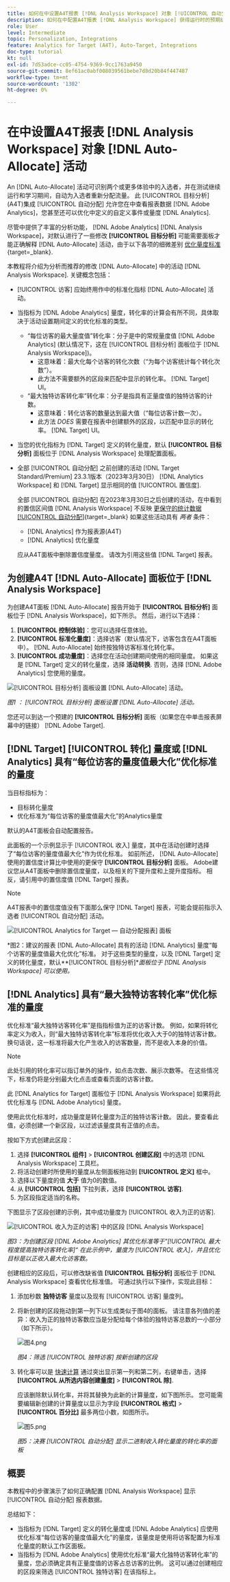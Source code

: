 ```yaml
---
title: 如何在中设置A4T报表 [!DNL Analysis Workspace] 对象 [!UICONTROL 自动分配] 活动
description: 如何在中配置A4T报表 [!DNL Analysis Workspace] 获得运行时的预期结果 [!UICONTROL 自动分配] 活动。
role: User
level: Intermediate
topic: Personalization, Integrations
feature: Analytics for Target (A4T), Auto-Target, Integrations
doc-type: tutorial
kt: null
exl-id: 7d53adce-cc05-4754-9369-9cc1763a9450
source-git-commit: 8ef61ac0abf008039561bebe7d8d20b84f447487
workflow-type: tm+mt
source-wordcount: '1302'
ht-degree: 0%

---
```


# 在中设置A4T报表 [!DNL Analysis Workspace] 对象 [!DNL Auto-Allocate] 活动

An [!DNL Auto-Allocate] 活动可识别两个或更多体验中的入选者，并在测试继续运行和学习期间，自动为入选者重新分配流量。 此 [!UICONTROL 目标分析] (A4T)集成 [!UICONTROL 自动分配] 允许您在中查看报表数据 [!DNL Adobe Analytics]，您甚至还可以优化中定义的自定义事件或量度 [!DNL Analytics].

尽管中提供了丰富的分析功能， [!DNL Adobe Analytics] [!DNL Analysis Workspace]，对默认进行了一些修改 **[!UICONTROL 目标分析]** 可能需要面板才能正确解释 [!DNL Auto-Allocate] 活动，由于以下各项的细微差别 [优化量度标准](https://experienceleague.adobe.com/docs/target/using/integrate/a4t/a4t-at-aa.html#supported){target=_blank}.

本教程将介绍为分析而推荐的修改 [!DNL Auto-Allocate] 中的活动 [!DNL Analysis Workspace]. 关键概念包括：

* [!UICONTROL 访客] 应始终用作中的标准化指标 [!DNL Auto-Allocate] 活动。
* 当指标为 [!DNL Adobe Analytics] 量度，转化率的计算会有所不同，具体取决于活动设置期间定义的优化标准的类型。
   * “每位访客的最大量度值”转化率：分子是中的常规量度值 [!DNL Adobe Analytics] (默认情况下，这在 [!UICONTROL 目标分析] 面板位于 [!DNL Analysis Workspace])。
      * 这意味着：最大化每个访客的转化次数（“为每个访客统计每个转化次数”）。
      * 此方法不需要额外的区段来匹配中显示的转化率。 [!DNL Target] UI。
   * “最大独特访客转化率”转化率：分子是指具有正量度值的独特访客的计数。
      * 这意味着：转化访客的数量达到最大值（“每位访客计数一次）。
      * 此方法 *DOES* 需要在报表中创建额外的区段，以匹配中显示的转化率。 [!DNL Target] UI。

* 当您的优化指标为 [!DNL Target] 定义的转化量度，默认 **[!UICONTROL 目标分析]** 面板位于 [!DNL Analysis Workspace] 处理配置面板。
* 全部 [!UICONTROL 自动分配] 之前创建的活动 [!DNL Target Standard/Premium] 23.3.1版本（2023年3月30日） [!DNL Analytics Workspace] 和 [!DNL Target] 显示相同的值 [!UICONTROL 置信度].

  全部 [!UICONTROL 自动分配] 在2023年3月30日之后创建的活动，在中看到的置信区间值 [!DNL Analysis Workspace] 不反映 [更保守的统计数据 [!UICONTROL 自动分配]](https://experienceleague.adobe.com/docs/target/using/activities/auto-allocate/automated-traffic-allocation.html#section_98388996F0584E15BF3A99C57EEB7629){target=_blank} 如果这些活动具有 *两者* 条件：

   * [!DNL Analytics] 作为报表源(A4T)
   * [!DNL Analytics] 优化量度

  应从A4T面板中删除置信度量度。 请改为引用这些值 [!DNL Target] 报表。

## 为创建A4T [!DNL Auto-Allocate] 面板位于 [!DNL Analysis Workspace]

为创建A4T面板 [!DNL Auto-Allocate] 报告开始于 **[!UICONTROL 目标分析]** 面板位于 [!DNL Analysis Workspace]，如下所示。 然后，进行以下选择：

1. **[!UICONTROL 控制体验]**：您可以选择任意体验。
1. **[!UICONTROL 标准化量度]**：选择访客（默认情况下，访客包含在A4T面板中）。 [!DNL Auto-Allocate] 始终按独特访客标准化转化率。
1. **[!UICONTROL 成功量度]**：选择您在活动创建期间使用的相同量度。 如果这是 [!DNL Target] 定义的转化量度，选择 **活动转换**. 否则，选择 [!DNL Adobe Analytics] 您使用的量度。

![[!UICONTROL 目标分析] 面板设置 [!DNL Auto-Allocate] 活动。](assets/AAFigure1.png)

*图1 ： [!UICONTROL 目标分析] 面板设置 [!DNL Auto-Allocate] 活动。*

您还可以到达一个预建的 **[!UICONTROL 目标分析]** 面板（如果您在中单击报表屏幕中的链接） [!DNL Adobe Target].

## [!DNL Target] [!UICONTROL 转化] 量度或 [!DNL Analytics] 具有“每位访客的量度值最大化”优化标准的量度

当目标指标为：

* 目标转化量度
* 优化标准为“每位访客的量度值最大化”的Analytics量度

默认的A4T面板会自动配置报告。

此面板的一个示例显示于 [!UICONTROL 收入] 量度，其中在活动创建时选择了“每位访客的量度值最大化”作为优化标准。 如前所述， [!DNL Auto-Allocate] 使用的置信度计算比中使用的更保守 **[!UICONTROL 目标分析]** 面板。 Adobe建议您从A4T面板中删除置信度量度，以及相关的下提升度和上提升度指标。 相反，请引用中的置信度值 [!DNL Target] 报表。

>[!NOTE]
>
>A4T报表中的置信度值没有下面那么保守 [!DNL Target] 报表，可能会提前指示入选者 [!UICONTROL 自动分配] 活动。


![[!UICONTROL Analytics for Target — 自动分配报表] 面板](assets/AAFigure2.png)

*图2：建议的报表 [!DNL Auto-Allocate] 具有的活动 [!DNL Analytics] 量度“每个访客的量度值最大化优化”标准。 对于这些类型的量度，以及 [!DNL Target] 定义的转化量度，默认&#x200B;**[!UICONTROL 目标分析]**面板位于 [!DNL Analysis Workspace] 可以使用。*

## [!DNL Analytics] 具有“最大独特访客转化率”优化标准的量度

优化标准“最大独特访客转化率”是指指标值为正的访客计数。 例如，如果将转化率定义为收入，则“最大独特访客转化率”标准将优化收入大于0的独特访客计数。 换句话说，这一标准将最大化产生收入的访客数量，而不是收入本身的价值。

>[!NOTE]
>
>此处引用的转化率可以指订单外的操作，如点击次数、展示次数等。 在这些情况下，标准仍将是分别最大化点击或查看页面的访客计数。

此 [!DNL Analytics for Target] 面板位于 [!DNL Analysis Workspace] 如果将此优化标准与 [!DNL Adobe Analytics] 量度。

使用此优化标准时，成功量度是转化量度为正的独特访客计数。 因此，要查看此值，必须创建一个新区段，以过滤该量度具有正值的点击。

按如下方式创建此区段：

1. 选择 **[!UICONTROL 组件]** > **[!UICONTROL 创建区段]** 中的选项 [!DNL Analysis Workspace] 工具栏。
1. 将活动创建时所使用的量度从左侧面板拖动到 **[!UICONTROL 定义]** 框中。
1. 选择以下量度的值 **大于** 值为0的数值。
1. 从 **[!UICONTROL 包括]** 下拉列表，选择 **[!UICONTROL 访客]**.
1. 为区段指定适当的名称。

下图显示了区段创建的示例，其中成功量度为 [!UICONTROL 收入为正的访客].

![[!UICONTROL 收入为正的访客] 中的区段 [!DNL Analysis Workspace]](assets/AAFigure3.png)

*图3：为创建区段 [!DNL Adobe Analytics] 其优化标准等于&quot;[!UICONTROL 最大程度提高独特访客转化率]“ 在此示例中，量度为 [!UICONTROL 收入]，并且优化目标是以正收入最大化访客数。*

创建相应的区段后，可以修改缺省值  **[!UICONTROL 目标分析]** 面板位于 [!DNL Analysis Workspace] 查看优化标准值。 可通过执行以下操作，实现此目标：

1. 添加秒数 **独特访客** 量度以及现有 [!UICONTROL 访客] 量度列。
2. 将新创建的区段拖动到第一列下以生成类似于图4的面板。 请注意各列值的差异：收入为正的独特访客数应当是分配给每个体验的独特访客总数的一小部分（如下所示）。

   ![图4.png](assets/AAFigure4.png)

   *图4：筛选 [!UICONTROL 独特访客] 按新创建的区段*

3. 转化率可以是 [快速计算](https://experienceleague.adobe.com/docs/analytics-learn/tutorials/components/calculated-metrics/quick-calculated-metrics-in-analysis-workspace.html) 通过突出显示第一列和第二列，右键单击，选择 **[!UICONTROL 从所选内容创建量度]** > **[!UICONTROL 除]**.

   应该删除默认转化率，并将其替换为此新的计算量度，如下图所示。 您可能需要编辑新创建的计算量度以显示为字段 **[!UICONTROL 格式]** > **[!UICONTROL 百分比]** 最多两位小数，如图所示。

   ![图5.png](assets/AAFigure5.png)

   *图5：决赛 [!UICONTROL 自动分配] 显示二进制收入转化量度的转化率的面板*

## 概要

本教程中的步骤演示了如何正确配置 [!DNL Analysis Workspace] 显示 [!UICONTROL 自动分配] 报表数据。

总结如下：

* 当指标为 [!DNL Target] 定义的转化量度或 [!DNL Adobe Analytics] 应使用优化标准“每位访客的量度值最大化”的量度，该量度是使用将访客配置为标准化量度的默认工作区面板。
* 当指标为 [!DNL Adobe Analytics] 使用优化标准“最大化独特访客转化率”的量度，您必须确定具有正量度值的访客占总访客的比例。 这可以通过创建相应的区段来筛选 [!UICONTROL 独特访客] 在该指标上。
